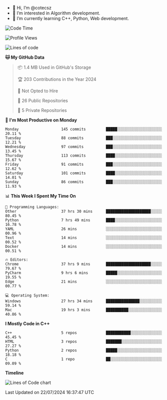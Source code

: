 - 👋 Hi, I’m @cotecsz
- 👀 I’m interested in Algorithm development.
- 🌱 I’m currently learning C++, Python, Web development.

<!---
cotecsz/cotecsz is a ✨ special ✨ repository because its `README.md` (this file) appears on your GitHub profile.
You can click the Preview link to take a look at your changes.
--->

<!--START_SECTION:waka-->
![Code Time](http://img.shields.io/badge/Code%20Time-1%2C430%20hrs%2014%20mins-blue)

![Profile Views](http://img.shields.io/badge/Profile%20Views-0-blue)

![Lines of code](https://img.shields.io/badge/From%20Hello%20World%20I%27ve%20Written-1.2%20million%20lines%20of%20code-blue)

**🐱 My GitHub Data** 

> 📦 1.4 MB Used in GitHub's Storage 
 > 
> 🏆 203 Contributions in the Year 2024
 > 
> 🚫 Not Opted to Hire
 > 
> 📜 26 Public Repositories 
 > 
> 🔑 5 Private Repositories 
 > 
📅 **I'm Most Productive on Monday** 

```text
Monday                   145 commits         █████░░░░░░░░░░░░░░░░░░░░   20.11 % 
Tuesday                  88 commits          ███░░░░░░░░░░░░░░░░░░░░░░   12.21 % 
Wednesday                97 commits          ███░░░░░░░░░░░░░░░░░░░░░░   13.45 % 
Thursday                 113 commits         ████░░░░░░░░░░░░░░░░░░░░░   15.67 % 
Friday                   91 commits          ███░░░░░░░░░░░░░░░░░░░░░░   12.62 % 
Saturday                 101 commits         ████░░░░░░░░░░░░░░░░░░░░░   14.01 % 
Sunday                   86 commits          ███░░░░░░░░░░░░░░░░░░░░░░   11.93 % 
```


📊 **This Week I Spent My Time On** 

```text
💬 Programming Languages: 
Other                    37 hrs 30 mins      ████████████████████░░░░░   80.45 % 
Python                   7 hrs 49 mins       ████░░░░░░░░░░░░░░░░░░░░░   16.78 % 
YAML                     26 mins             ░░░░░░░░░░░░░░░░░░░░░░░░░   00.96 % 
Text                     14 mins             ░░░░░░░░░░░░░░░░░░░░░░░░░   00.52 % 
Docker                   14 mins             ░░░░░░░░░░░░░░░░░░░░░░░░░   00.51 % 

🔥 Editors: 
Chrome                   37 hrs 9 mins       ████████████████████░░░░░   79.67 % 
PyCharm                  9 hrs 6 mins        █████░░░░░░░░░░░░░░░░░░░░   19.55 % 
Edge                     21 mins             ░░░░░░░░░░░░░░░░░░░░░░░░░   00.77 % 

💻 Operating System: 
Windows                  27 hrs 34 mins      ███████████████░░░░░░░░░░   59.14 % 
Mac                      19 hrs 3 mins       ██████████░░░░░░░░░░░░░░░   40.86 % 
```

**I Mostly Code in C++** 

```text
C++                      5 repos             ███████████░░░░░░░░░░░░░░   45.45 % 
HTML                     3 repos             ███████░░░░░░░░░░░░░░░░░░   27.27 % 
Python                   2 repos             █████░░░░░░░░░░░░░░░░░░░░   18.18 % 
C                        1 repo              ██░░░░░░░░░░░░░░░░░░░░░░░   09.09 % 
```



**Timeline**

![Lines of Code chart](https://raw.githubusercontent.com/cotecsz/cotecsz/master/assets/bar_graph.png)


 Last Updated on 22/07/2024 16:37:47 UTC
<!--END_SECTION:waka-->
